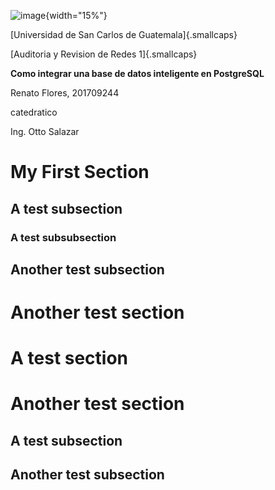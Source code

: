 ![image](/home/renato/latex/caratula/logo.png){width="15%"}

[Universidad de San Carlos de Guatemala]{.smallcaps}

[Auditoria y Revision de Redes 1]{.smallcaps}

**Como integrar una base de datos inteligente en PostgreSQL**

Renato Flores, 201709244

catedratico

Ing. Otto Salazar

My First Section
================

A test subsection
-----------------

### A test subsubsection

Another test subsection
-----------------------

Another test section
====================

A test section
==============

Another test section
====================

A test subsection
-----------------

Another test subsection
-----------------------
